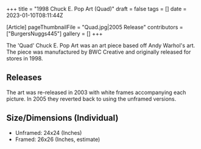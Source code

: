 +++
title = "1998 Chuck E. Pop Art (Quad)"
draft = false
tags = []
date = 2023-01-10T08:11:44Z

[Article]
pageThumbnailFile = "Quad.jpg|2005 Release"
contributors = ["BurgersNuggs445"]
gallery = []
+++


The 'Quad' Chuck E. Pop Art was an art piece based off Andy Warhol's art. The piece was manufactured by BWC Creative and originally released for stores in 1998.

<h2> Releases </h2>
The art was re-released in 2003 with white frames accompanying each picture. In 2005 they reverted back to using the unframed versions.

<h2> Size/Dimensions (Individual) </h2>

* Unframed: 24x24 (Inches)
* Framed: 26x26 (Inches, estimate)




